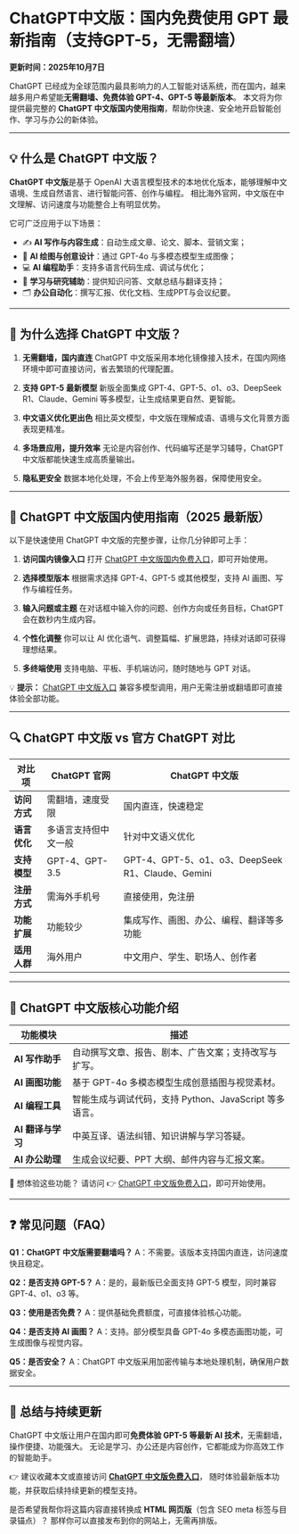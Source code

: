 # **ChatGPT中文版：国内免费使用 GPT 最新指南（支持GPT-5，无需翻墙）**

**更新时间：2025年10月7日**

ChatGPT 已经成为全球范围内最具影响力的人工智能对话系统，而在国内，越来越多用户希望能**无需翻墙、免费体验 GPT-4、GPT-5 等最新版本**。
本文将为你提供最完整的 **ChatGPT 中文版国内使用指南**，帮助你快速、安全地开启智能创作、学习与办公的新体验。

---

## 💡 什么是 ChatGPT 中文版？

**ChatGPT 中文版**是基于 OpenAI 大语言模型技术的本地优化版本，能够理解中文语境、生成自然语言、进行智能问答、创作与编程。
相比海外官网，中文版在中文理解、访问速度与功能整合上有明显优势。

它可广泛应用于以下场景：

* ✍️ **AI 写作与内容生成**：自动生成文章、论文、脚本、营销文案；
* 🎨 **AI 绘图与创意设计**：通过 GPT-4o 与多模态模型生成图像；
* 💻 **AI 编程助手**：支持多语言代码生成、调试与优化；
* 🧠 **学习与研究辅助**：提供知识问答、文献总结与翻译支持；
* 🗂️ **办公自动化**：撰写汇报、优化文档、生成PPT与会议纪要。

---

## 🚀 为什么选择 ChatGPT 中文版？

1. **无需翻墙，国内直连**
   ChatGPT 中文版采用本地化镜像接入技术，在国内网络环境中即可直接访问，省去繁琐的代理配置。

2. **支持 GPT-5 最新模型**
   新版全面集成 GPT-4、GPT-5、o1、o3、DeepSeek R1、Claude、Gemini 等多模型，让生成结果更自然、更智能。

3. **中文语义优化更出色**
   相比英文模型，中文版在理解成语、语境与文化背景方面表现更精准。

4. **多场景应用，提升效率**
   无论是内容创作、代码编写还是学习辅导，ChatGPT 中文版都能快速生成高质量输出。

5. **隐私更安全**
   数据本地化处理，不会上传至海外服务器，保障使用安全。

---

## 🧭 ChatGPT 中文版国内使用指南（2025 最新版）

以下是快速使用 ChatGPT 中文版的完整步骤，让你几分钟即可上手：

1. **访问国内镜像入口**
   打开 [ChatGPT 中文版国内免费入口](https://www.dk82.com/17.html)，即可开始使用。

2. **选择模型版本**
   根据需求选择 GPT-4、GPT-5 或其他模型，支持 AI 画图、写作与编程任务。

3. **输入问题或主题**
   在对话框中输入你的问题、创作方向或任务目标，ChatGPT 会在数秒内生成内容。

4. **个性化调整**
   你可以让 AI 优化语气、调整篇幅、扩展思路，持续对话即可获得理想结果。

5. **多终端使用**
   支持电脑、平板、手机端访问，随时随地与 GPT 对话。

💡 **提示：** [ChatGPT 中文版入口](https://www.dk82.com/17.html) 兼容多模型调用，用户无需注册或翻墙即可直接体验全部功能。

---

## 🔍 ChatGPT 中文版 vs 官方 ChatGPT 对比

| 对比项      | ChatGPT 官网    | ChatGPT 中文版                                 |
| -------- | ------------- | ------------------------------------------- |
| **访问方式** | 需翻墙，速度受限      | 国内直连，快速稳定                                   |
| **语言优化** | 多语言支持但中文一般    | 针对中文语义优化                                    |
| **支持模型** | GPT-4、GPT-3.5 | GPT-4、GPT-5、o1、o3、DeepSeek R1、Claude、Gemini |
| **注册方式** | 需海外手机号        | 直接使用，免注册                                    |
| **功能扩展** | 功能较少          | 集成写作、画图、办公、编程、翻译等多功能                        |
| **适用人群** | 海外用户          | 中文用户、学生、职场人、创作者                             |

---

## 🧩 ChatGPT 中文版核心功能介绍

| 功能模块         | 描述                                   |
| ------------ | ------------------------------------ |
| **AI 写作助手**  | 自动撰写文章、报告、剧本、广告文案；支持改写与扩写。           |
| **AI 画图功能**  | 基于 GPT-4o 多模态模型生成创意插图与视觉素材。          |
| **AI 编程工具**  | 智能生成与调试代码，支持 Python、JavaScript 等多语言。 |
| **AI 翻译与学习** | 中英互译、语法纠错、知识讲解与学习答疑。                 |
| **AI 办公助理**  | 生成会议纪要、PPT 大纲、邮件内容与汇报文案。             |

📌 想体验这些功能？
请访问 👉 [ChatGPT 中文版免费入口](https://www.dk82.com/17.html)，即可开始使用。

---

## ❓ 常见问题（FAQ）

**Q1：ChatGPT 中文版需要翻墙吗？**
A：不需要。该版本支持国内直连，访问速度快且稳定。

**Q2：是否支持 GPT-5？**
A：是的，最新版已全面支持 GPT-5 模型，同时兼容 GPT-4、o1、o3 等。

**Q3：使用是否免费？**
A：提供基础免费额度，可直接体验核心功能。

**Q4：是否支持 AI 画图？**
A：支持。部分模型具备 GPT-4o 多模态画图功能，可生成图像与视觉内容。

**Q5：是否安全？**
A：ChatGPT 中文版采用加密传输与本地处理机制，确保用户数据安全。

---

## 🧠 总结与持续更新

ChatGPT 中文版让用户在国内即可**免费体验 GPT-5 等最新 AI 技术**，无需翻墙，操作便捷、功能强大。
无论是学习、办公还是内容创作，它都能成为你高效工作的智能助手。

👉 建议收藏本文或直接访问
[**ChatGPT 中文版免费入口**](https://www.dk82.com/17.html)，
随时体验最新版本功能，并获取后续持续更新的模型支持。


是否希望我帮你将这篇内容直接转换成 **HTML 网页版**（包含 SEO meta 标签与目录锚点）？
那样你可以直接发布到你的网站上，无需再排版。
